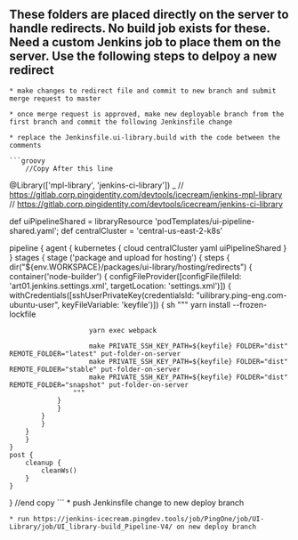 ## These folders are placed directly on the server to handle redirects. No build job exists for these. Need a custom Jenkins job to place them on the server. Use the following steps to delpoy a new redirect

    * make changes to redirect file and commit to new branch and submit merge request to master

    * once merge request is approved, make new deployable branch from the first branch and commit the following Jenkinsfile change

    * replace the Jenkinsfile.ui-library.build with the code between the comments

    ```groovy
        //Copy After this line
@Library(['mpl-library', 'jenkins-ci-library']) _
// https://gitlab.corp.pingidentity.com/devtools/icecream/jenkins-mpl-library
// https://gitlab.corp.pingidentity.com/devtools/icecream/jenkins-ci-library

def uiPipelineShared = libraryResource 'podTemplates/ui-pipeline-shared.yaml';
def centralCluster = 'central-us-east-2-k8s'

pipeline {
  agent {
    kubernetes {
      cloud centralCluster
      yaml uiPipelineShared
    }
  }
    stages {
        stage ('package and upload for hosting') {
        steps {
            dir("${env.WORKSPACE}/packages/ui-library/hosting/redirects") {
            container('node-builder') {
                configFileProvider([configFile(fileId: 'art01.jenkins.settings.xml', targetLocation: 'settings.xml')]) {
                withCredentials([sshUserPrivateKey(credentialsId: "uilibrary.ping-eng.com-ubuntu-user", keyFileVariable: 'keyfile')]) {
                    sh """
                        yarn install --frozen-lockfile

                        yarn exec webpack

                        make PRIVATE_SSH_KEY_PATH=${keyfile} FOLDER="dist" REMOTE_FOLDER="latest" put-folder-on-server
                        make PRIVATE_SSH_KEY_PATH=${keyfile} FOLDER="dist" REMOTE_FOLDER="stable" put-folder-on-server
                        make PRIVATE_SSH_KEY_PATH=${keyfile} FOLDER="dist" REMOTE_FOLDER="snapshot" put-folder-on-server
                    """
                }
                }
            }
            }
        }
        }
    }
    post {
        cleanup {
            cleanWs()
        }
    }
}
        //end copy
    ```
    * push Jenkinsfile change to new deploy branch

    * run https://jenkins-icecream.pingdev.tools/job/PingOne/job/UI-Library/job/UI_library-build_Pipeline-V4/ on new deploy branch
